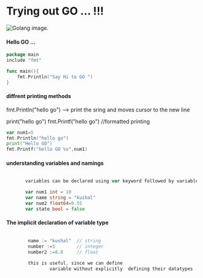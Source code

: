 # Trying out GO ... !!! 

![Golang image](./golang.png "GO").

#### Hello GO ...
```go 
package main 
include "fmt"

func main(){
    fmt.Println("Say Hi to GO ")
}

```
#### diffrent printing methods 
<p> fmt.Println("hello go") --> print the sring and moves cursor to the new line 
</p>

<p> print("hello go")
fmt.Printf("hello go") //formatted printing
</p>

```go
var num1=5
fmt.Println("hello go")
print("Hello GO")
fmt.Printf("hello GO %v",num1)

```



#### understanding variables and namings
``` go 

	   variables can be declared using var keyword followed by variable name and the type of varaible

	   var num1 int = 10
	   var name string = "kushal"
	   var num2 float64=9.55
	   var state bool = false
```

#### The implicit declaration of variable type

``` go

		name := "kushal"  // string
		number :=5        // integer
		number2 :=8.8     // float

		this is useful, since we can define 
                variable without explicitly  defining their datatypes


```